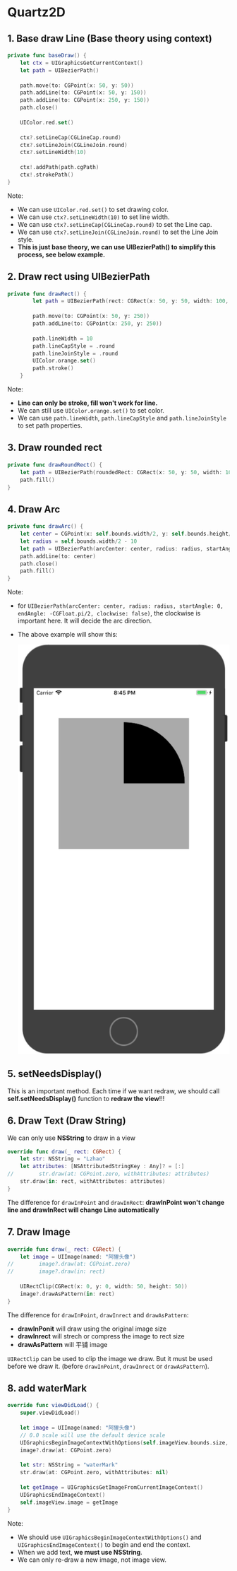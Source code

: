 # Quartz2D

## 1. Base draw Line (Base theory using context)

```swift
private func baseDraw() {
    let ctx = UIGraphicsGetCurrentContext()
    let path = UIBezierPath()

    path.move(to: CGPoint(x: 50, y: 50))
    path.addLine(to: CGPoint(x: 50, y: 150))
    path.addLine(to: CGPoint(x: 250, y: 150))
    path.close()

    UIColor.red.set()

    ctx?.setLineCap(CGLineCap.round)
    ctx?.setLineJoin(CGLineJoin.round)
    ctx?.setLineWidth(10)

    ctx!.addPath(path.cgPath)
    ctx!.strokePath()
}
```

Note:

- We can use `UIColor.red.set()` to set drawing color.
- We can use `ctx?.setLineWidth(10)` to set line width.
- We can use `ctx?.setLineCap(CGLineCap.round)` to set the Line cap.
- We can use `ctx?.setLineJoin(CGLineJoin.round)` to set the Line Join style.
- **This is just base theory, we can use UIBezierPath() to simplify this process, see below example.**

## 2. Draw rect using UIBezierPath

```swift
private func drawRect() {
        let path = UIBezierPath(rect: CGRect(x: 50, y: 50, width: 100, height: 100))

        path.move(to: CGPoint(x: 50, y: 250))
        path.addLine(to: CGPoint(x: 250, y: 250))

        path.lineWidth = 10
        path.lineCapStyle = .round
        path.lineJoinStyle = .round
        UIColor.orange.set()
        path.stroke()
    }
```

Note:

- **Line can only be stroke, fill won't work for line.**
- We can still use `UIColor.orange.set()` to set color.
- We can use `path.lineWidth`, `path.lineCapStyle` and `path.lineJoinStyle` to set path properties.

## 3. Draw rounded rect

```swift
private func drawRoundRect() {
    let path = UIBezierPath(roundedRect: CGRect(x: 50, y: 50, width: 100, height: 100) , cornerRadius: 25)
    path.fill()
}
```

## 4. Draw Arc

```swift
private func drawArc() {
    let center = CGPoint(x: self.bounds.width/2, y: self.bounds.height/2)
    let radius = self.bounds.width/2 - 10
    let path = UIBezierPath(arcCenter: center, radius: radius, startAngle: 0, endAngle: -CGFloat.pi/2, clockwise: false)
    path.addLine(to: center)
    path.close()
    path.fill()
}
```

Note:

- for `UIBezierPath(arcCenter: center, radius: radius, startAngle: 0, endAngle: -CGFloat.pi/2, clockwise: false)`, the clockwise is important here. It will decide the arc direction.
- The above example will show this:

  ![arc](images/quartz2D//arc.jpg)

## 5. setNeedsDisplay()

This is an important method. Each time if we want redraw, we should call **self.setNeedsDisplay()** function to **redraw the view**!!!

## 6. Draw Text (Draw String)

We can only use **NSString** to draw in a view

```swift
override func draw(_ rect: CGRect) {
    let str: NSString = "Lzhao"
    let attributes: [NSAttributedStringKey : Any]? = [:]
//        str.draw(at: CGPoint.zero, withAttributes: attributes)
    str.draw(in: rect, withAttributes: attributes)
}
```

The difference for `drawInPoint` and `drawInRect`: **drawInPoint won't change line and drawInRect will change Line automatically**

## 7. Draw Image

```swift
override func draw(_ rect: CGRect) {
    let image = UIImage(named: "阿狸头像")
//        image?.draw(at: CGPoint.zero)
//        image?.draw(in: rect)

    UIRectClip(CGRect(x: 0, y: 0, width: 50, height: 50))
    image?.drawAsPattern(in: rect)
}
```

The difference for `drawInPoint`, `drawInrect` and `drawAsPattern`:

- **drawInPonit** will draw using the original image size
- **drawInrect** will strech or compress the image to rect size
- **drawAsPattern** will 平铺 image

`UIRectClip` can be used to clip the image we draw. But it must be used before we draw it. (before `drawInPoint`, `drawInrect` or `drawAsPattern`).

## 8. add waterMark

```swift
override func viewDidLoad() {
    super.viewDidLoad()

    let image = UIImage(named: "阿狸头像")
    // 0.0 scale will use the default device scale
    UIGraphicsBeginImageContextWithOptions(self.imageView.bounds.size, false, 0.0)
    image?.draw(at: CGPoint.zero)

    let str: NSString = "waterMark"
    str.draw(at: CGPoint.zero, withAttributes: nil)

    let getImage = UIGraphicsGetImageFromCurrentImageContext()
    UIGraphicsEndImageContext()
    self.imageView.image = getImage
}
```

Note:

- We should use `UIGraphicsBeginImageContextWithOptions()` and `UIGraphicsEndImageContext()` to begin and end the context.
- When we add text, **we must use NSString**.
- We can only re-draw a new image, not image view.